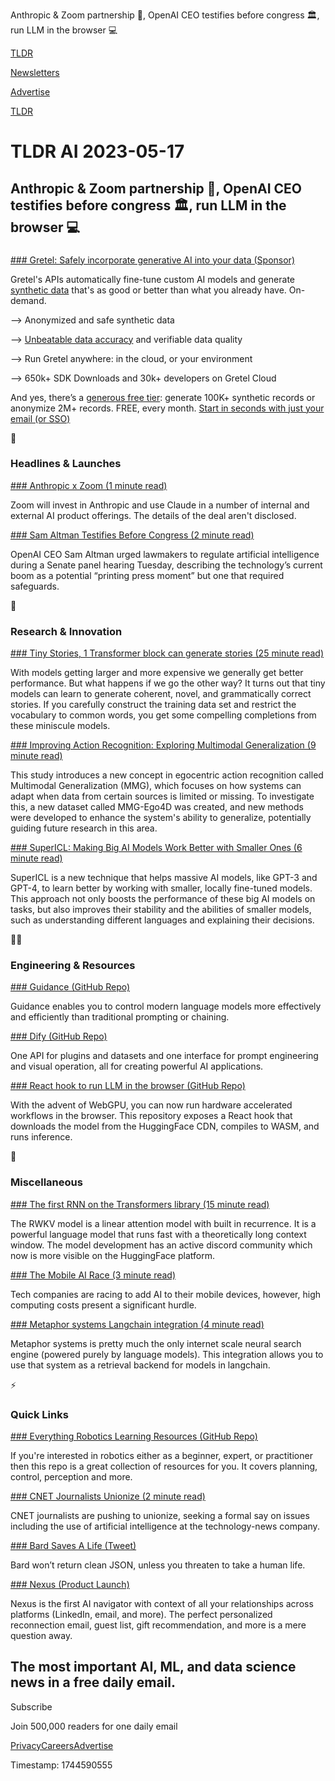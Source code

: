 Anthropic & Zoom partnership 🤝, OpenAI CEO testifies before congress 🏛️, run LLM in the browser 💻

[TLDR](/)

[Newsletters](/newsletters)

[Advertise](https://advertise.tldr.tech/)

[TLDR](/)

# TLDR AI 2023-05-17

## Anthropic & Zoom partnership 🤝, OpenAI CEO testifies before congress 🏛️, run LLM in the browser 💻

### 

[### Gretel: Safely incorporate generative AI into your data (Sponsor)](https://gretel.ai/?utm_source=tldr&amp;utm_medium=newsletter-sponsorship&amp;utm_campaign=tldr-20230517)

Gretel's APIs automatically fine-tune custom AI models and generate [synthetic data](https://gretel.ai/?utm_source=tldr&utm_medium=newsletter-sponsorship&utm_campaign=tldr-20230517) that's as good or better than what you already have. On-demand.

—> Anonymized and safe synthetic data

—> [Unbeatable data accuracy](https://gretel.ai/?utm_source=tldr&utm_medium=newsletter-sponsorship&utm_campaign=tldr-20230517) and verifiable data quality

—> Run Gretel anywhere: in the cloud, or your environment

—> 650k+ SDK Downloads and 30k+ developers on Gretel Cloud

And yes, there’s a [generous free tier](https://gretel.ai/?utm_source=tldr&utm_medium=newsletter-sponsorship&utm_campaign=tldr-20230517): generate 100K+ synthetic records or anonymize 2M+ records. FREE, every month. [Start in seconds with just your email (or SSO)](https://gretel.ai/?utm_source=tldr&utm_medium=newsletter-sponsorship&utm_campaign=tldr-20230517)

🚀

### Headlines & Launches

[### Anthropic x Zoom (1 minute read)](https://www.anthropic.com/index/zoom-partnership-and-investment?utm_source=tldrai)

Zoom will invest in Anthropic and use Claude in a number of internal and external AI product offerings. The details of the deal aren't disclosed.

[### Sam Altman Testifies Before Congress (2 minute read)](https://www.cnn.com/2023/05/16/tech/sam-altman-openai-congress/index.html?utm_source=tldrai)

OpenAI CEO Sam Altman urged lawmakers to regulate artificial intelligence during a Senate panel hearing Tuesday, describing the technology’s current boom as a potential “printing press moment” but one that required safeguards.

🧠

### Research & Innovation

[### Tiny Stories, 1 Transformer block can generate stories (25 minute read)](https://arxiv.org/abs/2305.07759?utm_source=tldrai)

With models getting larger and more expensive we generally get better performance. But what happens if we go the other way? It turns out that tiny models can learn to generate coherent, novel, and grammatically correct stories. If you carefully construct the training data set and restrict the vocabulary to common words, you get some compelling completions from these miniscule models.

[### Improving Action Recognition: Exploring Multimodal Generalization (9 minute read)](https://arxiv.org/abs/2305.07214?utm_source=tldrai)

This study introduces a new concept in egocentric action recognition called Multimodal Generalization (MMG), which focuses on how systems can adapt when data from certain sources is limited or missing. To investigate this, a new dataset called MMG-Ego4D was created, and new methods were developed to enhance the system's ability to generalize, potentially guiding future research in this area.

[### SuperICL: Making Big AI Models Work Better with Smaller Ones (6 minute read)](https://arxiv.org/abs/2305.08848?utm_source=tldrai)

SuperICL is a new technique that helps massive AI models, like GPT-3 and GPT-4, to learn better by working with smaller, locally fine-tuned models. This approach not only boosts the performance of these big AI models on tasks, but also improves their stability and the abilities of smaller models, such as understanding different languages and explaining their decisions.

👨‍💻

### Engineering & Resources

[### Guidance (GitHub Repo)](https://github.com/microsoft/guidance?utm_source=tldrai)

Guidance enables you to control modern language models more effectively and efficiently than traditional prompting or chaining.

[### Dify (GitHub Repo)](https://github.com/langgenius/dify?utm_source=tldrai)

One API for plugins and datasets and one interface for prompt engineering and visual operation, all for creating powerful AI applications.

[### React hook to run LLM in the browser (GitHub Repo)](https://github.com/r2d4/react-llm?utm_source=tldrai)

With the advent of WebGPU, you can now run hardware accelerated workflows in the browser. This repository exposes a React hook that downloads the model from the HuggingFace CDN, compiles to WASM, and runs inference.

🎁

### Miscellaneous

[### The first RNN on the Transformers library (15 minute read)](https://huggingface.co/blog/rwkv?utm_source=tldrai)

The RWKV model is a linear attention model with built in recurrence. It is a powerful language model that runs fast with a theoretically long context window. The model development has an active discord community which now is more visible on the HuggingFace platform.

[### The Mobile AI Race (3 minute read)](https://archive.ph/qo2Ww?utm_source=tldrai)

Tech companies are racing to add AI to their mobile devices, however, high computing costs present a significant hurdle.

[### Metaphor systems Langchain integration (4 minute read)](https://python.langchain.com/en/latest/modules/agents/tools/examples/metaphor_search.html?utm_source=tldrai)

Metaphor systems is pretty much the only internet scale neural search engine (powered purely by language models). This integration allows you to use that system as a retrieval backend for models in langchain.

⚡️

### Quick Links

[### Everything Robotics Learning Resources (GitHub Repo)](https://github.com/jrin771/Everything-LLMs-And-Robotics/blob/main/README.md?utm_source=tldrai)

If you're interested in robotics either as a beginner, expert, or practitioner then this repo is a great collection of resources for you. It covers planning, control, perception and more.

[### CNET Journalists Unionize (2 minute read)](https://archive.ph/Dc2Nj?utm_source=tldrai)

CNET journalists are pushing to unionize, seeking a formal say on issues including the use of artificial intelligence at the technology-news company.

[### Bard Saves A Life (Tweet)](https://threadreaderapp.com/goodside/status/1657396491676164096?utm_source=tldrai)

Bard won’t return clean JSON, unless you threaten to take a human life.

[### Nexus (Product Launch)](https://www.producthunt.com/posts/nexus-65968382-3c1c-4964-9469-45e940973f92?utm_source=tldrai)

Nexus is the first AI navigator with context of all your relationships across platforms (LinkedIn, email, and more). The perfect personalized reconnection email, guest list, gift recommendation, and more is a mere question away.

## The most important AI, ML, and data science news in a free daily email.

Subscribe

Join 500,000 readers for one daily email

[Privacy](/privacy)[Careers](https://jobs.ashbyhq.com/tldr.tech)[Advertise](/ai/advertise)

Timestamp: 1744590555